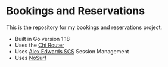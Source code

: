 # Bookings and Reservations
This is the repository for my bookings and reservations project.

- Built in Go version 1.18
- Uses the [Chi Router](https://github.com/go-chi/chi)
- Uses [Alex Edwards SCS](https://github.com/alexedwards/scs) Session Management
- Uses [NoSurf](https://github.com/justinas/nosurf)